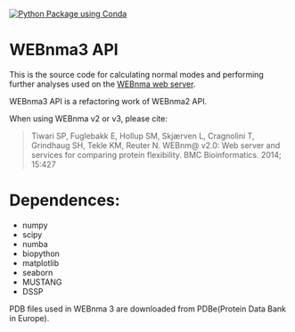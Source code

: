 [![Python Package using Conda](https://github.com/reuter-group/webnma3/actions/workflows/python-package-conda.yml/badge.svg)](https://github.com/reuter-group/webnma3/actions/workflows/python-package-conda.yml)
# WEBnma3 API
This is the source code for calculating normal modes and performing further analyses used on the [WEBnma web server](http://apps.cbu.uib.no/webnma3/).

WEBnma3 API is a refactoring work of WEBnma2 API.

When using WEBnma v2 or v3, please cite: 
> Tiwari SP, Fuglebakk E, Hollup SM, Skjærven L, Cragnolini T, Grindhaug SH, Tekle KM, Reuter N. WEBnm@ v2.0: Web server and services for comparing protein flexibility. BMC Bioinformatics. 2014; 15:427

# Dependences:
- numpy
- scipy
- numba
- biopython
- matplotlib
- seaborn
- MUSTANG
- DSSP

PDB files used in WEBnma 3 are downloaded from PDBe(Protein Data Bank in Europe).
